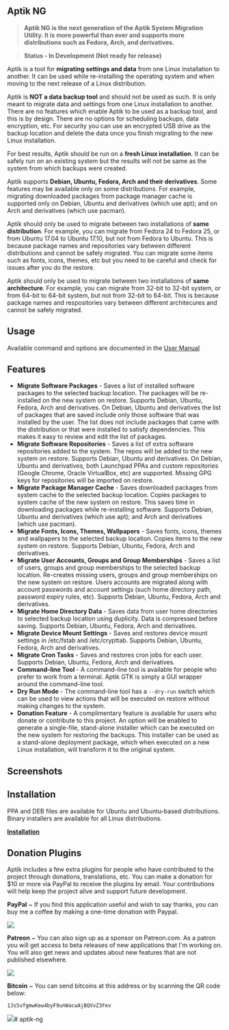 ## Aptik NG

> **Aptik NG is the next generation of the Aptik System Migration Utility. It is more powerful than ever and supports more distributions such as Fedora, Arch, and derivatives.**

> **Status - In Development (Not ready for release)**

Aptik is a tool for **migrating settings and data** from one Linux installation to another. It can be used while re-installing the operating system and when moving to the next release of a Linux distribution.

Aptik is **NOT a data backup tool** and should not be used as such. It is only meant to migrate data and settings from one Linux installation to another. There are no features which enable Aptik to be used as a backup tool, and this is by design. There are no options for scheduling backups, data encryption, etc. For security you can use an encrypted USB drive as the backup location and delete the data once you finish migrating to the new Linux installation.

For best results, Aptik should be run on a **fresh Linux installation**. It can be safely run on an existing system but the results will not be same as the system from which backups were created.

Aptik supports **Debian, Ubuntu, Fedora, Arch and their derivatives**. Some features may be available only on some distributions. For example, migrating downloaded packages from package manager cache is supported only on Debian, Ubuntu and derivatives (which use apt); and on Arch and derivatives (which use pacman).

Aptik should only be used to migrate between two installations of **same distribution**. For example, you can migrate from Fedora 24 to Fedora 25, or from Ubuntu 17.04 to Ubuntu 17.10, but not from Fedora to Ubuntu. This is because package names and repositories vary between different distributions and cannot be safely migrated. You can migrate some items such as fonts, icons, themes, etc but you need to be careful and check for issues after you do the restore.

Aptik should only be used to migrate between two installations of **same architecture**. For example, you can migrate from 32-bit to 32-bit system, or from 64-bit to 64-bit system, but not from 32-bit to 64-bit. This is because package names and respositories vary between different architecures and cannot be safely migrated.

## Usage

Available command and options are documented in the [User Manual](MANUAL.md)

## Features

- **Migrate Software Packages** - Saves a list of installed software packages to the selected backup location. The packages will be re-installed on the new system on restore. Supports Debian, Ubuntu, Fedora, Arch and derivatives. On Debian, Ubuntu and derivatives the list of packages that are saved include only those software that was installed by the user. The list does not include packages that came with the distribution or that were installed to satisfy dependencies. This makes it easy to review and edit the list of packages.
- **Migrate Software Repositories** - Saves a list of extra software repositories added to the system. The repos will be added to the new system on restore. Supports Debian, Ubuntu and derivatives. On Debian, Ubuntu and derivatives, both Launchpad PPAs and custom repositories (Google Chrome, Oracle VirtualBox, etc) are supported. Missing GPG keys for repositories will be imported on restore.
- **Migrate Package Manager Cache** - Saves downloaded packages from system cache to the selected backup location. Copies packages to system cache of the new system on restore. This saves time in downloading packages while re-installing software. Supports Debian, Ubuntu and derivatives (which use apt); and Arch and derivatives (which use pacman).
- **Migrate Fonts, Icons, Themes, Wallpapers** - Saves fonts, icons, themes and wallpapers to the selected backup location. Copies items to the new system on restore. Supports Debian, Ubuntu, Fedora, Arch and derivatives.
- **Migrate User Accounts, Groups and Group Memberships** - Saves a list of users, groups and group memberships to the selected backup location. Re-creates missing users, groups and group memberships on the new system on restore. Users accounts are migrated along with account passwords and account settings (such home directory path, password expiry rules, etc). Supports Debian, Ubuntu, Fedora, Arch and derivatives.
- **Migrate Home Directory Data** - Saves data from user home directories to selected backup location using duplicity. Data is compressed before saving. Supports Debian, Ubuntu, Fedora, Arch and derivatives.
- **Migrate Device Mount Settings** - Saves and restores device mount settings in /etc/fstab and /etc/crypttab. Supports Debian, Ubuntu, Fedora, Arch and derivatives.
- **Migrate Cron Tasks** - Saves and restores cron jobs for each user. Supports Debian, Ubuntu, Fedora, Arch and derivatives.
- **Command-line Tool** - A command-line tool is available for people who prefer to work from a terminal. Aptik GTK is simply a GUI wrapper around the command-line tool.
- **Dry Run Mode** - The command-line tool has a ``--dry-run`` switch which can be used to view actions that will be executed on restore without making changes to the system.
- **Donation Feature** - A complimentary feature is available for users who donate or contribute to this project. An option will be enabled to generate a single-file, stand-alone installer which can be executed on the new system for restoring the backups. This installer can be used as a stand-alone deployment package, which when executed on a new Linux installation, will transform it to the original system. 



## Screenshots





## Installation

PPA and DEB files are available for Ubuntu and Ubuntu-based distributions. Binary installers are available for all Linux distributions.

**[Installation](https://github.com/teejee2008/aptik/wiki/Installation)**

## Donation Plugins

Aptik includes a few extra plugins for people who have contributed to the project through donations, translations, etc. You can make a donation for $10 or more via PayPal to receive the plugins by email. Your contributions will help keep the project alive and support future development.

**PayPal** ~ If you find this application useful and wish to say thanks, you can buy me a coffee by making a one-time donation with Paypal. 

[![](https://upload.wikimedia.org/wikipedia/commons/b/b5/PayPal.svg)](https://www.paypal.com/cgi-bin/webscr?business=teejeetech@gmail.com&cmd=_xclick&currency_code=USD&amount=10&item_name=Polo%20Donation)  

**Patreon** ~ You can also sign up as a sponsor on Patreon.com. As a patron you will get access to beta releases of new applications that I'm working on. You will also get news and updates about new features that are not published elsewhere.

[![](https://2.bp.blogspot.com/-DNeWEUF2INM/WINUBAXAKUI/AAAAAAAAFmw/fTckfRrryy88pLyQGk5lJV0F0ESXeKrXwCLcB/s200/patreon.png)](https://www.patreon.com/bePatron?u=3059450)

**Bitcoin** ~ You can send bitcoins at this address or by scanning the QR code below:

```1Js5vfgmwKew4byF9unWacwAjBQVvZ3Fev```

![](https://4.bp.blogspot.com/-9hMyCacf0nc/WQ1p3dcdtwI/AAAAAAAAGgA/WC-4gbGFl7skTjNRZbl99EBsXeYfZDqpgCLcB/s1600/polo.png)# aptik-ng
